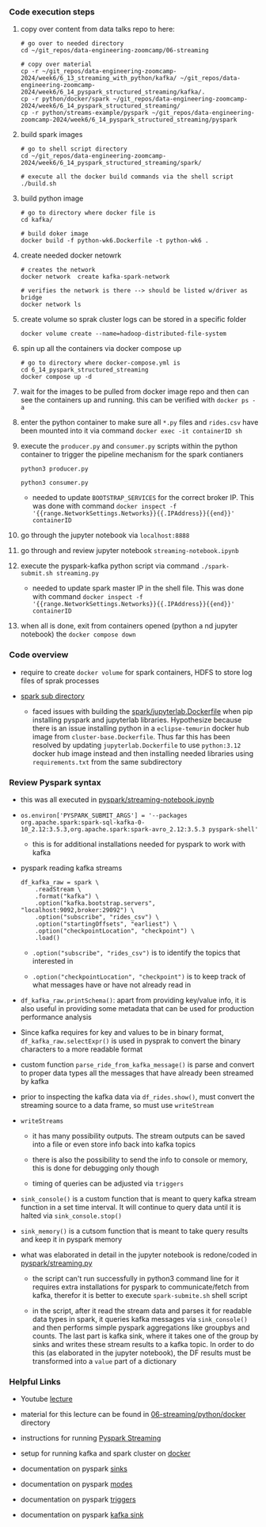 ### Code execution steps

1. copy over content from data talks repo to here:

    ```
    # go over to needed directory 
    cd ~/git_repos/data-engineering-zoomcamp/06-streaming

    # copy over material 
    cp -r ~/git_repos/data-engineering-zoomcamp-2024/week6/6_13_streaming_with_python/kafka/ ~/git_repos/data-engineering-zoomcamp-2024/week6/6_14_pyspark_structured_streaming/kafka/.
    cp -r python/docker/spark ~/git_repos/data-engineering-zoomcamp-2024/week6/6_14_pyspark_structured_streaming/
    cp -r python/streams-example/pyspark ~/git_repos/data-engineering-zoomcamp-2024/week6/6_14_pyspark_structured_streaming/pyspark
    ```

2. build spark images 

    ```
    # go to shell script directory 
    cd ~/git_repos/data-engineering-zoomcamp-2024/week6/6_14_pyspark_structured_streaming/spark/

    # execute all the docker build commands via the shell script 
    ./build.sh
    ```

3. build python image

    ```
    # go to directory where docker file is 
    cd kafka/

    # build doker image 
    docker build -f python-wk6.Dockerfile -t python-wk6 .
    ```

4. create needed docker netowrk 

    ```
    # creates the network 
    docker network  create kafka-spark-network

    # verifies the network is there --> should be listed w/driver as bridge
    docker network ls 
    ```

5. create volume so sprak cluster logs can be stored in a specific folder 

    ```
    docker volume create --name=hadoop-distributed-file-system
    ```

6. spin up all the containers via docker compose up

    ```
    # go to directory where docker-compose.yml is 
    cd 6_14_pyspark_structured_streaming
    docker compose up -d
    ```

7. wait for the images to be pulled from docker image repo and then can see the containers up and running. this can be verified with `docker ps -a`

8. enter the python container to make sure all `*.py` files and `rides.csv` have been mounted into it via command `docker exec -it containerID sh`

9. execute the `producer.py` and `consumer.py` scripts within the python container to trigger the pipeline mechanism for the spark contianers 

    ```
    python3 producer.py

    python3 consumer.py
    ```

    + needed to update `BOOTSTRAP_SERVICES` for the correct broker IP. This was done with command `docker inspect -f '{{range.NetworkSettings.Networks}}{{.IPAddress}}{{end}}' containerID`

10. go through the jupyter notebook via `localhost:8888`

11. go through and review jupyter notebook `streaming-notebook.ipynb`

12. execute the pyspark-kafka python script via command `./spark-submit.sh streaming.py`

    + needed to update spark master IP in the shell file. This was done with command `docker inspect -f '{{range.NetworkSettings.Networks}}{{.IPAddress}}{{end}}' containerID`

13. when all is done, exit from containers opened (python a nd jupyter notebook) the `docker compose down`

### Code overview 

* require to create `docker volume` for spark containers, HDFS to store log files of sprak processes 

* [spark sub directory](spark)

    + faced issues with building the [spark/jupyterlab.Dockerfile](spark/jupyterlab.Dockerfile) when pip installing pyspark and jupyterlab libraries. Hypothesize because there is an issue installing python in a `eclipse-temurin` docker hub image from `cluster-base.Dockerfile`. Thus far this has been resolved by updating `jupyterlab.Dockerfile` to use `python:3.12` docker hub image instead and then installing needed libraries using `requirements.txt` from the same subdirectory 

### Review Pyspark syntax

* this was all executed in [pyspark/streaming-notebook.ipynb](pyspark/streaming-notebook.ipynb)

* `os.environ['PYSPARK_SUBMIT_ARGS'] = '--packages org.apache.spark:spark-sql-kafka-0-10_2.12:3.5.3,org.apache.spark:spark-avro_2.12:3.5.3 pyspark-shell'`

    + this is for additional installations needed for pyspark to work with kafka

* pyspark reading kafka streams 

    ```
    df_kafka_raw = spark \
        .readStream \
        .format("kafka") \
        .option("kafka.bootstrap.servers", "localhost:9092,broker:29092") \
        .option("subscribe", "rides_csv") \
        .option("startingOffsets", "earliest") \
        .option("checkpointLocation", "checkpoint") \
        .load()
    ```

    + `.option("subscribe", "rides_csv")` is to identify the topics that interested in 

    + `.option("checkpointLocation", "checkpoint")` is to keep track of what messages have or have not already read in 

* `df_kafka_raw.printSchema()`: apart from providing key/value info, it is also useful in providing some metadata that can be used for production performance analysis 

* Since kafka requires for key and values to be in binary format, `df_kafka_raw.selectExpr()` is used in pysprak to convert the binary characters to a more readable format 

* custom function `parse_ride_from_kafka_message()` is parse and convert to proper data types all the messages that have already been streamed by kafka 

* prior to inspecting the kafka data via `df_rides.show()`, must convert the streaming source to a data frame, so must use `writeStream`

* `writeStreams`

    + it has many possibility outputs. The stream outputs can be saved into a file or even store info back into kafka topics 

    + there is also the possibility to send the info to console or memory, this is done for debugging only though

    + timing of queries can be adjusted via `triggers` 

* `sink_console()` is a custom function that is meant to query kafka stream function in a set time interval. It will continue to query data until it is halted via `sink_console.stop()`

* `sink_memory()` is a cutsom function  that is meant to take query results and keep it in pyspark memory 

* what was elaborated in detail in the jupyter notebook is redone/coded in [pyspark/streaming.py](pyspark/streaming.py)

    + the script can't run successfully in python3 command line for it requires extra installations for pyspark to communicate/fetch from kafka, therefor it is better to execute `spark-submite.sh` shell script 

    + in the script, after it read the stream data and parses it for readable data types in spark, it queries kafka messages via `sink_console()` and then performs simple pyspark aggregations like groupbys and counts. The last part is kafka sink, where it takes one of the group by sinks and writes these stream results to a kafka topic. In order to do this (as elaborated in the jupyter notebook), the DF results must be transformed into a `value` part of a dictionary 

### Helpful Links 

* Youtube [lecture](https://www.youtube.com/watch?v=VIVr7KwRQmE&list=PL3MmuxUbc_hJed7dXYoJw8DoCuVHhGEQb&index=80)

* material for this lecture can be found in [06-streaming/python/docker](https://github.com/DataTalksClub/data-engineering-zoomcamp/tree/main/06-streaming/python/docker) directory 

* instructions for running [Pyspark Streaming](https://github.com/DataTalksClub/data-engineering-zoomcamp/blob/main/06-streaming/python/streams-example/pyspark/README.md)

* setup for running kafka and spark cluster on [docker](https://github.com/DataTalksClub/data-engineering-zoomcamp/blob/main/06-streaming/python/docker/README.md)

* documentation on pyspark [sinks](https://spark.apache.org/docs/latest/structured-streaming-programming-guide.html#output-sinks)

* documentation on pyspark [modes](https://spark.apache.org/docs/latest/structured-streaming-programming-guide.html#output-modes)

* documentation on pyspark [triggers](https://spark.apache.org/docs/latest/structured-streaming-programming-guide.html#triggers)

* documentation on pyspark [kafka sink](https://spark.apache.org/docs/latest/structured-streaming-kafka-integration.html#writing-data-to-kafka)